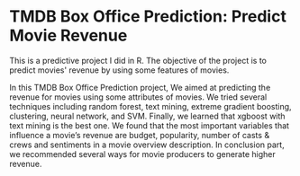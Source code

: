 # TMDB Box Office Prediction: Predict Movie Revenue
This is a predictive project I did in R. The objective of the project is to predict movies' revenue by using some features of movies. 

In this TMDB Box Office Prediction project, We aimed at predicting the revenue for movies using some attributes of movies. We tried several techniques including random forest, text mining, extreme gradient boosting, clustering, neural network, and SVM. Finally, we learned that xgboost with text mining is the best one. 
We found that the most important variables that influence a movie’s revenue are budget, popularity, number of casts & crews and sentiments in a movie overview description. In conclusion part, we recommended several ways for movie producers to generate higher revenue.
